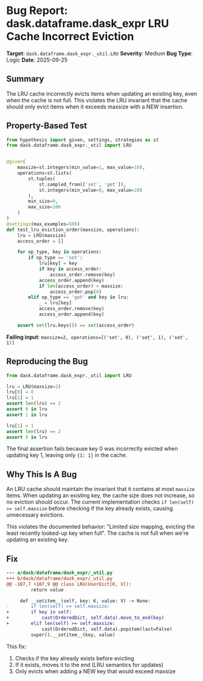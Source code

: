 # Bug Report: dask.dataframe.dask_expr LRU Cache Incorrect Eviction

**Target**: `dask.dataframe.dask_expr._util.LRU`
**Severity**: Medium
**Bug Type**: Logic
**Date**: 2025-09-25

## Summary

The LRU cache incorrectly evicts items when updating an existing key, even when the cache is not full. This violates the LRU invariant that the cache should only evict items when it exceeds maxsize with a NEW insertion.

## Property-Based Test

```python
from hypothesis import given, settings, strategies as st
from dask.dataframe.dask_expr._util import LRU


@given(
    maxsize=st.integers(min_value=1, max_value=10),
    operations=st.lists(
        st.tuples(
            st.sampled_from(['set', 'get']),
            st.integers(min_value=0, max_value=20)
        ),
        min_size=0,
        max_size=100
    )
)
@settings(max_examples=500)
def test_lru_eviction_order(maxsize, operations):
    lru = LRU(maxsize)
    access_order = []

    for op_type, key in operations:
        if op_type == 'set':
            lru[key] = key
            if key in access_order:
                access_order.remove(key)
            access_order.append(key)
            if len(access_order) > maxsize:
                access_order.pop(0)
        elif op_type == 'get' and key in lru:
            _ = lru[key]
            access_order.remove(key)
            access_order.append(key)

    assert set(lru.keys()) == set(access_order)
```

**Failing input**: `maxsize=2, operations=[('set', 0), ('set', 1), ('set', 1)]`

## Reproducing the Bug

```python
from dask.dataframe.dask_expr._util import LRU

lru = LRU(maxsize=2)
lru[0] = 0
lru[1] = 1
assert len(lru) == 2
assert 0 in lru
assert 1 in lru

lru[1] = 1
assert len(lru) == 2
assert 0 in lru
```

The final assertion fails because key 0 was incorrectly evicted when updating key 1, leaving only `{1: 1}` in the cache.

## Why This Is A Bug

An LRU cache should maintain the invariant that it contains at most `maxsize` items. When updating an existing key, the cache size does not increase, so no eviction should occur. The current implementation checks `if len(self) >= self.maxsize` before checking if the key already exists, causing unnecessary evictions.

This violates the documented behavior: "Limited size mapping, evicting the least recently looked-up key when full". The cache is not full when we're updating an existing key.

## Fix

```diff
--- a/dask/dataframe/dask_expr/_util.py
+++ b/dask/dataframe/dask_expr/_util.py
@@ -107,7 +107,9 @@ class LRU(UserDict[K, V]):
         return value

     def __setitem__(self, key: K, value: V) -> None:
-        if len(self) >= self.maxsize:
+        if key in self:
+            cast(OrderedDict, self.data).move_to_end(key)
+        elif len(self) >= self.maxsize:
             cast(OrderedDict, self.data).popitem(last=False)
         super().__setitem__(key, value)
```

This fix:
1. Checks if the key already exists before evicting
2. If it exists, moves it to the end (LRU semantics for updates)
3. Only evicts when adding a NEW key that would exceed maxsize